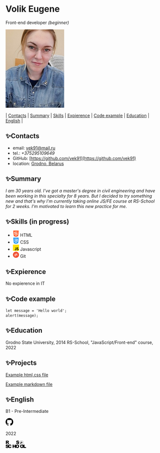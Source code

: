 # **Volik Eugene** 
Front-end developer _(beginner)_

![Alt-I](.\assets\img\me.jpg)

| [Contacts](✨Contacts) | [Summary](✨Summary) | [Skills](✨Skills) | [Expierence](✨Expierence) | [Code example](✨Code-example)  |  [Education](✨Education)  |  [English](✨English)  |


## ✨Contacts

- email:  [vek91@mail.ru](mailto:vek91@mail.ru)
- tel.: _+375295109649_
- GitHub: [https://github.com/vek91](https://github.com/vek91)
- location: [Grodno, Belarus](https://www.google.com/maps/place/Гродно/@53.6840872,23.780812,12z/data=!3m1!4b1!4m5!3m4!1s0x46dfd64beac55d1d:0xf013fd26569718c0!8m2!3d53.6687634!4d23.8222673?hl=ru)

## ✨Summary

_I am 30 years old.  I've got a master's degree in civil engineering and have been working in this specialty for 8 years. But I decided to try something new and that's why I'm currently taking online JS/FE course at RS-School for 2 weeks. I'm motivated to learn this new practice for me._

## ✨Skills (in progress)

- ![Alt-HTML](.\assets\img\html.png) HTML
- ![Alt-CSS](.\assets\img\css.png) CSS
- ![Alt-Javascript](.\assets\img\js.png) Javascript
- ![Alt-Git](.\assets\img\git.png) Git

## ✨Expierence
No expierence in IT

## ✨Code example
```
let message = 'Hello world';
alert(message);
```

## ✨Education

Grodno State University, 2014
RS-School, "JavaScript/Front-end" course, 2022

## ✨Projects

[Example html,css file](https://vek91.github.io/rsschool-cv/)

[Example markdown file](https://vek91.github.io/rsschool-cv/cv)


## ✨English

B1 - Pre-Intermediate 


[![Alt-github](.\assets\img\github.png)](https://github.com/vek91)

2022

[![Alt-rsschool](.\assets\img\rs_school_js.bmp)](https://rs.school/js/)
